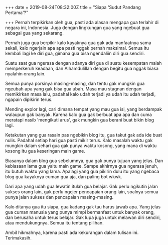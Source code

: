 +++
date = 2019-08-24T08:32:00Z
title = "Siapa 'Sudut Pandang Pertama'?"

+++
Pernah terpikirkan oleh gua, pasti ada alasan mengapa gua terlahir di negara ini, Indonesia. Juga dengan lingkungan gua yang ngebuat gua sebagai gua yang sekarang.

Pernah juga gua berpikir kalo kayaknya gua gak ada manfaatnya sama sekali, kalo ngerjain apa apa pasti nggak pernah maksimal. Semua itu kembali lagi ke diri gua, gimana gua bisa ngendaliin diri gua sendiri.

Suatu saat gua ngerasa dengan adanya diri gua di suatu kesempatan malah memperkeruh keadaan, dan Alhamdulillah dengan begitu gua nggak biasa nyalahin orang lain.

Semua punya porsinya masing-masing, dan tentu gak mungkin gua ngeubah apa yang gak bisa gua ubah. Masa mau stagnan dengan memikirkan masa lalu, padahal kalo udah terjadi ya udah itu udah terjadi, ngapain dipikirin terus.

Mending explor lagi, cari dimana tempat yang mau gua isi, yang berdampak walaupun gak banyak. Karena kalo gua gak berbuat apa apa dan cuma meratapi nasib 'mengikuti arus', gak mungkin gua berani buat bikin blog lagi.

Ketakutan yang gua rasain pas ngebikin blog itu, gua takut gak ada ide buat nulis. Padahal setiap hari gua pasti mikir terus. Kalo masalah waktu gak mungkin dalam sehari gua gak punya waktu kosong, yang mana di waktu kosong itu gua keseringan main game.

Biasanya dalam blog gua sebelumnya, gua gak punya tujuan yang jelas. Dan kebiasaan lama gua yaitu main game. Sampe akhirnya gua ngerasa jenuh, itu butuh waktu yang lama. Apalagi yang gua pikirin dulu itu yang ngebaca blog gua kayaknya cuman gua aja, dan paling bot wkwk.

Dari apa yang udah gua lewatin itulah gua belajar. Gak perlu ngikutin jalan sukses orang lain, gak perlu ngejer pencapaian orang lain, soalnya semua punya jalan sukses dan pencapaian masing-masing.

Kalo ditanya gua itu siapa, gua kadang gak tau harus jawab apa. Yang jelas gua cuman manusia yang punya mimpi bermanfaat untuk banyak orang, dan berusaha untuk terus belajar. Gak lupa juga untuk melawan diri sendiri, atau mendukungnya. Semua itu tentang pilihan.

Ambil hikmahnya, karena pasti ada kekurangan dalam tulisan ini. Terimakasih.